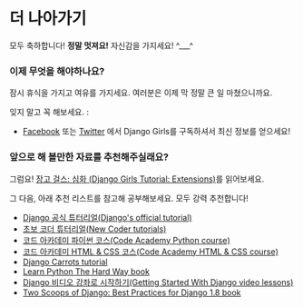 # 더 나아가기

모두 축하합니다! **정말 멋져요!** 자신감을 가지세요! ^___^

### 이제 무엇을 해야하나요?

잠시 휴식을 가지고 여유를 가지세요. 여러분은 이제 막 정말 큰 일 마쳤으니까요.

잊지 말고 꼭 해보세요. :

*   [Facebook][1] 또는 [Twitter][2] 에서 Django Girls를 구독하셔서 최신 정보를 얻으세요!

 [1]: http://facebook.com/djangogirls
 [2]: https://twitter.com/djangogirls

### 앞으로 해 볼만한 자료를 추천해주실래요?

그럼요! [장고 걸스: 심화 (Django Girls Tutorial: Extensions)][3]를 읽어보세요.

 [3]: http://djangogirls.gitbooks.io/django-girls-tutorial-extensions/

그 다음, 아래 추천 리스트를 참고해 공부해보세요. 모두 강력 추천합니다!

 - [Django 공식 튜터리얼(Django's official tutorial)][4]
 - [초보 코더 튜터리얼(New Coder tutorials)][5]
 - [코드 아카데미 파이썬 코스(Code Academy Python course)][6]
 - [코드 아카데미 HTML & CSS 코스(Code Academy HTML & CSS course)][7]
 - [Django Carrots tutorial][8]
 - [Learn Python The Hard Way book][9]
 - [Django 비디오 강좌로 시작하기(Getting Started With Django video lessons)][10]
 - [Two Scoops of Django: Best Practices for Django 1.8 book][11]

 [4]: https://docs.djangoproject.com/en/1.8/intro/tutorial01/
 [5]: http://newcoder.io/tutorials/
 [6]: https://www.codecademy.com/en/tracks/python
 [7]: https://www.codecademy.com/tracks/web
 [8]: https://github.com/ggcarrots/django-carrots/
 [9]: http://learnpythonthehardway.org/book/
 [10]: http://gettingstartedwithdjango.com/
 [11]: https://twoscoopspress.com/products/two-scoops-of-django-1-8
